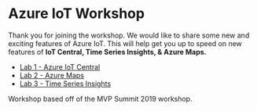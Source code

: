 # Azure IoT Workshop

Thank you for joining the workshop. We would like to share some new and exciting features of Azure IoT. This will help get you up to speed on new features of **IoT Central, Time Series Insights, & Azure Maps.**

* [Lab 1 - Azure IoT Central](AzureIoTCentral)
* [Lab 2 - Azure Maps](AzureMaps)
* [Lab 3 - Time Series Insights](AzureTimeSeriesInsights)



Workshop based off of the MVP Summit 2019 workshop. 
